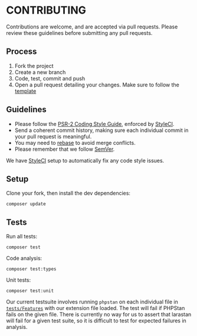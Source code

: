 # CONTRIBUTING

Contributions are welcome, and are accepted via pull requests.
Please review these guidelines before submitting any pull requests.

## Process

1. Fork the project
1. Create a new branch
1. Code, test, commit and push
1. Open a pull request detailing your changes. Make sure to follow the [template](.github/PULL_REQUEST_TEMPLATE.md)

## Guidelines

* Please follow the [PSR-2 Coding Style Guide](http://www.php-fig.org/psr/psr-2/), enforced by [StyleCI](https://styleci.io/).
* Send a coherent commit history, making sure each individual commit in your pull request is meaningful.
* You may need to [rebase](https://git-scm.com/book/en/v2/Git-Branching-Rebasing) to avoid merge conflicts.
* Please remember that we follow [SemVer](http://semver.org/).

We have [StyleCI](https://styleci.io/) setup to automatically fix any code style issues.

## Setup

Clone your fork, then install the dev dependencies:

    composer update

## Tests

Run all tests:

    composer test

Code analysis:

    composer test:types

Unit tests:

    composer test:unit

Our current testsuite involves running `phpstan` on each individual file in [`tests/Features`](tests/Features)
with our extension file loaded. The test will fail if PHPStan fails on the given file.
There is currently no way for us to assert that larastan will fail for a given test suite,
so it is difficult to test for expected failures in analysis.
